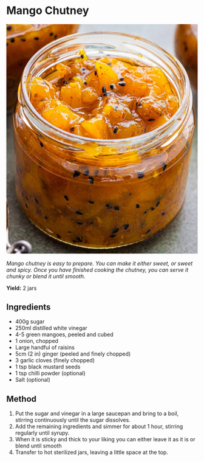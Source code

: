 # Mango Chutney

![](resources/mango-chutney.png)

*Mango chutney is easy to prepare. You can make it either sweet, or sweet and spicy. Once you have finished cooking the chutney, you can serve it chunky or blend it until smooth.*

**Yield:** 2 jars

## Ingredients
- 400g sugar 
- 250ml distilled white vinegar 
- 4-5 green mangoes, peeled and cubed 
- 1 onion, chopped 
- Large handful of raisins 
- 5cm (2 in) ginger (peeled and finely chopped)
- 3 garlic cloves (finely chopped)
- 1 tsp black mustard seeds 
- 1 tsp chilli powder (optional) 
- Salt (optional) 


## Method
1. Put the sugar and vinegar in a large saucepan and bring to a boil, stirring continuously until the sugar dissolves. 
1. Add the remaining ingredients and simmer for about 1 hour, stirring regularly until syrupy. 
1. When it is sticky and thick to your liking you can either leave it as it is or blend until smooth 
1. Transfer to hot sterilized jars, leaving a little space at the top. 

